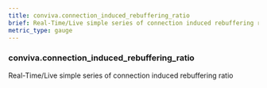 ```yaml
---
title: conviva.connection_induced_rebuffering_ratio
brief: Real-Time/Live simple series of connection induced rebuffering ratio
metric_type: gauge
---
```

### conviva.connection_induced_rebuffering_ratio

Real-Time/Live simple series of connection induced rebuffering ratio